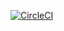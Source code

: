 [![CircleCI](https://circleci.com/gh/taylorjg/dlxlib-self-visualisation.svg?style=svg)](https://circleci.com/gh/taylorjg/dlxlib-self-visualisation)
